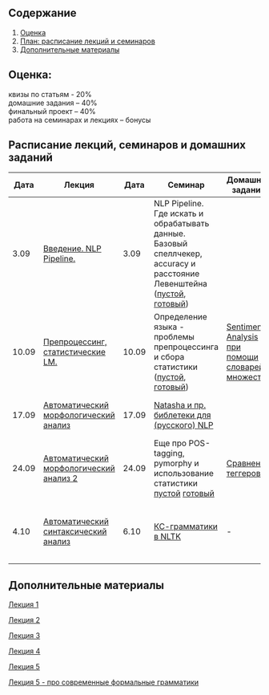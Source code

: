 ## Содержание
1. [Оценка](#score)
2. [План: расписание лекций и семинаров](#sched)
3. [Дополнительные материалы](#add)

## Оценка:<br><a name="score"/>
квизы по статьям - 20%<br>
домашние задания – 40% <br>
финальный проект – 40%<br>
работа на семинарах и лекциях – бонусы<br>

## Расписание лекций, семинаров и домашних заданий<a name="sched"/>
|Дата|Лекция|Дата|Семинар|Домашнее задание|Ридинг|Дедлайн|
|-|-|-|-|-|-|-|
|3.09|[Введение. NLP Pipeline.](Slides/1-intro.pdf)|3.09| NLP Pipeline. Где искать и обрабатывать данные. Базовый спеллчекер, accuracy и расстояние Левенштейна ([пустой](https://colab.research.google.com/drive/1w02iQpc18eQcToG1vKJoheVdblGBqFqk#scrollTo=_PF9wrJlermY), [готовый](https://colab.research.google.com/drive/1BqXRwoi_qJnmVYUgTsfa1SKHDat5xROk#scrollTo=Dh0CDmMmiScF))||||
|10.09|[Препроцессинг, статистические LM.](Slides/2-lm.pdf)|10.09|Определение языка - проблемы препроцессинга и сбора статистики ([пустой](https://colab.research.google.com/drive/1ZhgrUDmURteycdlJwGWxpg-qYfcQGZQy?usp=sharing), [готовый](https://colab.research.google.com/drive/1QvkS3ORCgihdJY_VIcZ7XAHFit4LfBaS?usp=sharing))|[Sentiment Analysis при помощи словарей и множеств](https://github.com/named-entity/hse-nlp/blob/master/3rd_year/Hometask_1.ipynb)|[Статистические модели](http://norvig.com/chomsky.html)| дз - 19 сентября, ридинг - к семинару|
|17.09|[Автоматический морфологический анализ](Slides/3-pos-tagging.pdf)|17.09|[Natasha и пр. библетеки для (русского) NLP](https://drive.google.com/file/d/1uviAj5vGi2JDMNMzxOM37_XTZN3VZSPo/view)||[Соревнование Dialogue для морфологических парсеров](http://www.dialog-21.ru/media/1674/49.pdf)|ридинг - к семинару;|
|24.09|[Автоматический морфологический анализ 2](Slides/4-pos-tagging.pdf)|24.09|Еще про POS-tagging, pymorphy и использование статистики [пустой](https://colab.research.google.com/drive/1fv3mWDXW9pKVrT3q_MSzxQJf7w339IRP?usp=sharing) [готовый](https://colab.research.google.com/drive/1wMkEJTvXwrWQg9D6ekqV2iNWEQMD_EiH?usp=sharing)|[Сравнение теггеров](Hometask_2.md)|-| дз - 3.10|
|4.10|[Автоматический синтаксический анализ](Slides/5-parsing.pdf)|6.10|[КС-грамматики в NLTK]()|-|На выбор: [1](https://ruder.io/word-embeddings-1/) - про эмбеддинги слов, [2](http://www.ai.mit.edu/courses/6.891-nlp/aaai97.pdf) - про статистический синтаксический парсинг|ридинг - 8.10|

## Дополнительные материалы<a name="add"/>
[Лекция 1](Notes/1-intro.md)

[Лекция 2](Notes/2-lm.md)

[Лекция 3](Notes/3-pos.md)

[Лекция 4](Notes/4-pos.md)

[Лекция 5](Notes/5-parsing.md)

[Лекция 5 - про современные формальные грамматики](Notes/parsing-advanced.md)
